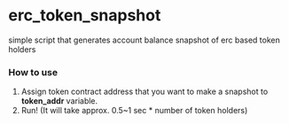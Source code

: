 # erc_token_snapshot
simple script that generates account balance snapshot of erc based token holders


### How to use ###
1. Assign token contract address that you want to make a snapshot to **token_addr** variable.
2. Run! (It will take approx. 0.5~1 sec * number of token holders)
